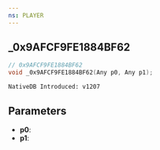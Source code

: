 ```yaml
---
ns: PLAYER
---
```

## _0x9AFCF9FE1884BF62

```c
// 0x9AFCF9FE1884BF62
void _0x9AFCF9FE1884BF62(Any p0, Any p1);
```

```
NativeDB Introduced: v1207
```

## Parameters
* **p0**:
* **p1**:

